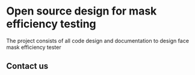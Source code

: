# Open source design for mask efficiency testing

The project consists of all code design and documentation to design face mask efficiency tester

## Contact us
